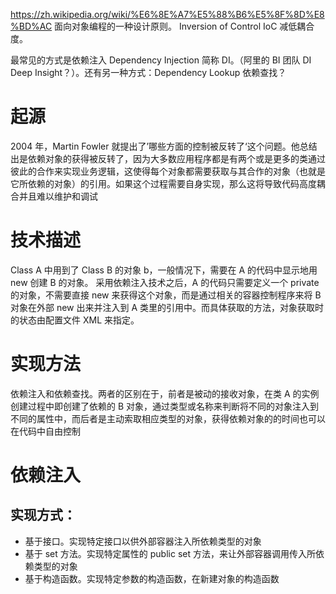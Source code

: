 https://zh.wikipedia.org/wiki/%E6%8E%A7%E5%88%B6%E5%8F%8D%E8%BD%AC
面向对象编程的一种设计原则。
Inversion of Control IoC 减低耦合度。

最常见的方式是依赖注入 Dependency Injection 简称 DI。（阿里的 BI 团队 DI Deep Insight？）。还有另一种方式：Dependency Lookup 依赖查找？

# 起源

2004 年，Martin Fowler 就提出了’哪些方面的控制被反转了‘这个问题。他总结出是依赖对象的获得被反转了，因为大多数应用程序都是有两个或是更多的类通过彼此的合作来实现业务逻辑，这使得每个对象都需要获取与其合作的对象（也就是它所依赖的对象）的引用。如果这个过程需要自身实现，那么这将导致代码高度耦合并且难以维护和调试

# 技术描述

Class A 中用到了 Class B 的对象 b，一般情况下，需要在 A 的代码中显示地用 new 创建 B 的对象。
采用依赖注入技术之后，A 的代码只需要定义一个 private 的对象，不需要直接 new 来获得这个对象，而是通过相关的容器控制程序来将 B 对象在外部 new 出来并注入到 A 类里的引用中。而具体获取的方法，对象获取时的状态由配置文件 XML 来指定。

# 实现方法

依赖注入和依赖查找。两者的区别在于，前者是被动的接收对象，在类 A 的实例创建过程中即创建了依赖的 B 对象，通过类型或名称来判断将不同的对象注入到不同的属性中，而后者是主动索取相应类型的对象，获得依赖对象的的时间也可以在代码中自由控制

# 依赖注入

## 实现方式：

- 基于接口。实现特定接口以供外部容器注入所依赖类型的对象
- 基于 set 方法。实现特定属性的 public set 方法，来让外部容器调用传入所依赖类型的对象
- 基于构造函数。实现特定参数的构造函数，在新建对象的构造函数
